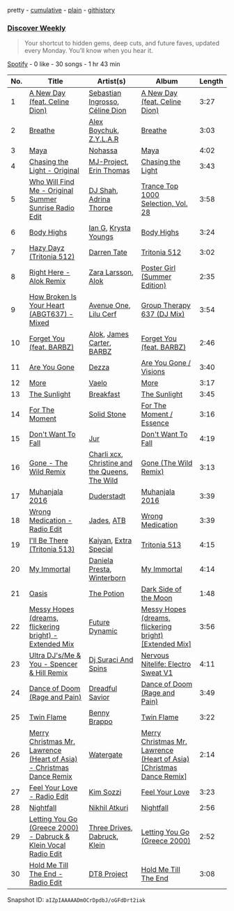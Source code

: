 pretty - [cumulative](/playlists/cumulative/37i9dQZEVXcMQ21aVFwcU6.md) - [plain](/playlists/plain/37i9dQZEVXcMQ21aVFwcU6) - [githistory](https://github.githistory.xyz/mdn522/spotify-playlist-archive/blob/main/playlists/plain/37i9dQZEVXcMQ21aVFwcU6)

### [Discover Weekly](https://open.spotify.com/playlist/37i9dQZEVXcMQ21aVFwcU6)

> Your shortcut to hidden gems, deep cuts, and future faves, updated every Monday\. You’ll know when you hear it.

[Spotify](https://open.spotify.com/user/spotify) - 0 like - 30 songs - 1 hr 43 min

| No. | Title | Artist(s) | Album | Length |
|---|---|---|---|---|
| 1 | [A New Day \(feat\. Celine Dion\)](https://open.spotify.com/track/0NRIWkmQiSoIaEs3wvoSS7) | [Sebastian Ingrosso](https://open.spotify.com/artist/6hyMWrxGBsOx6sWcVj1DqP), [Céline Dion](https://open.spotify.com/artist/4S9EykWXhStSc15wEx8QFK) | [A New Day \(feat\. Celine Dion\)](https://open.spotify.com/album/0hWZe6IdHgUji11F12nVY0) | 3:27 |
| 2 | [Breathe](https://open.spotify.com/track/26QDuFfQTjqZbXQXuUDo8M) | [Alex Boychuk](https://open.spotify.com/artist/5PQIdH1jeF2EvLoTENF0qU), [Z.Y.L.A.R](https://open.spotify.com/artist/6tXbDY3UpPUPdRGTyLpXlg) | [Breathe](https://open.spotify.com/album/7KdLIMbQPx0uFB6w6mYAoF) | 3:03 |
| 3 | [Maya](https://open.spotify.com/track/7vatxT0ivxjHEnYg2u9oT4) | [Nohassa](https://open.spotify.com/artist/2UrXL3VkqX4zwXwP1L4pqw) | [Maya](https://open.spotify.com/album/6wxDGAXYZ5G405N6PsbV94) | 4:02 |
| 4 | [Chasing the Light \- Original](https://open.spotify.com/track/3lewSadZZqFw7s0VHVcsUV) | [MJ\-Project](https://open.spotify.com/artist/4MAtK46EhiJ4GezljIf5Oe), [Erin Thomas](https://open.spotify.com/artist/1r3GiQZqQwQcPAP7Or32vQ) | [Chasing the Light](https://open.spotify.com/album/4hHv1NvMYJgBWs12FXkgHu) | 3:43 |
| 5 | [Who Will Find Me \- Original Summer Sunrise Radio Edit](https://open.spotify.com/track/3p67j3KiJcYAbSpPngQuSS) | [DJ Shah](https://open.spotify.com/artist/4Q5snyb5ODh1VXbdvHtJgx), [Adrina Thorpe](https://open.spotify.com/artist/6ipYA7s6QU7DKAVrYUChRx) | [Trance Top 1000 Selection, Vol\. 28](https://open.spotify.com/album/2VFJo6mb85SMFNhHUhIY2x) | 3:58 |
| 6 | [Body Highs](https://open.spotify.com/track/30s0d18D6SvoY53NojVmLR) | [Ian G](https://open.spotify.com/artist/2nQYxgKdzxuDMstR4zAg7g), [Krysta Youngs](https://open.spotify.com/artist/6R44YeR0cv8sCeCi2GUWAf) | [Body Highs](https://open.spotify.com/album/4sYnLGubhBD28z7RMVZ195) | 3:24 |
| 7 | [Hazy Dayz \(Tritonia 512\)](https://open.spotify.com/track/17BqOBGeNtt47bilKvwXaW) | [Darren Tate](https://open.spotify.com/artist/16330UNmPRfGUXZC6flXqI) | [Tritonia 512](https://open.spotify.com/album/1hqlu5fiqPPD3RRupJNCGv) | 3:02 |
| 8 | [Right Here \- Alok Remix](https://open.spotify.com/track/4POzcNoW84PVh7wNO5V3f9) | [Zara Larsson](https://open.spotify.com/artist/1Xylc3o4UrD53lo9CvFvVg), [Alok](https://open.spotify.com/artist/0NGAZxHanS9e0iNHpR8f2W) | [Poster Girl \(Summer Edition\)](https://open.spotify.com/album/5jB0uErLmgkzvmH5h1zour) | 2:35 |
| 9 | [How Broken Is Your Heart \(ABGT637\) \- Mixed](https://open.spotify.com/track/2rw41kZU3TVdfdJIaVTH6k) | [Avenue One](https://open.spotify.com/artist/36aAN3R8JUJBcInylswfxA), [Lilu Cerf](https://open.spotify.com/artist/3Vuu2liZHiYYRjcJtmI7Yb) | [Group Therapy 637 \(DJ Mix\)](https://open.spotify.com/album/0KVrf4uX059qq1YAnGhnYL) | 3:54 |
| 10 | [Forget You \(feat\. BARBZ\)](https://open.spotify.com/track/4GojOaaXHYF8sX4u4jLjYJ) | [Alok](https://open.spotify.com/artist/0NGAZxHanS9e0iNHpR8f2W), [James Carter](https://open.spotify.com/artist/5344K3N7rx7kw1HjO8psuq), [BARBZ](https://open.spotify.com/artist/0I570b72DF4WXlk8zcKaPc) | [Forget You \(feat\. BARBZ\)](https://open.spotify.com/album/5o2lFirzSh3KUCTJYB372W) | 2:46 |
| 11 | [Are You Gone](https://open.spotify.com/track/63aB8sCfGCbuYozeZhlLdx) | [Dezza](https://open.spotify.com/artist/3p7y4jD6cIfONGyx6xaFik) | [Are You Gone / Visions](https://open.spotify.com/album/6Lq8f5AcXc5iu79cgunY7O) | 3:40 |
| 12 | [More](https://open.spotify.com/track/2LgDEKnApnzrJPVnskATAf) | [Vaelo](https://open.spotify.com/artist/6TfVXr4FrqPDW81l3TCoFW) | [More](https://open.spotify.com/album/3UnZrNSDevisw1VUUe6Eaa) | 3:17 |
| 13 | [The Sunlight](https://open.spotify.com/track/7723XEq1yMn4A0R0WBCzmN) | [Breakfast](https://open.spotify.com/artist/3PuY6ldHX5c9sYFaF3T6AF) | [The Sunlight](https://open.spotify.com/album/7fwMYqNFA2zJg0DljDVhi7) | 3:45 |
| 14 | [For The Moment](https://open.spotify.com/track/3Bc65PSKuXEZaIpdu8R6Jz) | [Solid Stone](https://open.spotify.com/artist/5I9yJyg4uhoGMWReiJS8q5) | [For The Moment / Essence](https://open.spotify.com/album/1XfNClm25AAgeaVE1bHvwn) | 3:16 |
| 15 | [Don't Want To Fall](https://open.spotify.com/track/3omrUPMJmcoL67d7HyiRyi) | [Jur](https://open.spotify.com/artist/1xpin3tAq21uxlZskUhrIN) | [Don't Want To Fall](https://open.spotify.com/album/5FmmMy7eZZOzhlba1WPLkv) | 4:19 |
| 16 | [Gone \- The Wild Remix](https://open.spotify.com/track/79zGYOcAe2VmJsyQiJX31a) | [Charli xcx](https://open.spotify.com/artist/25uiPmTg16RbhZWAqwLBy5), [Christine and the Queens](https://open.spotify.com/artist/04vj3iPUiVh5melWr0w3xT), [The Wild](https://open.spotify.com/artist/74lRkEloOvori8dZJjNEjd) | [Gone \(The Wild Remix\)](https://open.spotify.com/album/2QVWSdvejmRHBaK1mroxPL) | 3:13 |
| 17 | [Muhanjala 2016](https://open.spotify.com/track/1ikWyGRPTwg7VByWvzzxUA) | [Duderstadt](https://open.spotify.com/artist/7GYKZhgIx2iOaGc9vYavsh) | [Muhanjala 2016](https://open.spotify.com/album/1UTJo1v6PDfZKdlcmR7gdq) | 3:39 |
| 18 | [Wrong Medication \- Radio Edit](https://open.spotify.com/track/3zUE8T7cubqJo9dvNV3Jm0) | [Jades](https://open.spotify.com/artist/3DlgcJmauESIrmTW1PLqEl), [ATB](https://open.spotify.com/artist/7jZM5w05mGhw6wTB1okhD9) | [Wrong Medication](https://open.spotify.com/album/5w9ytUoclIe9wnqCxEbpJz) | 3:39 |
| 19 | [I'll Be There \(Tritonia 513\)](https://open.spotify.com/track/44WVucJz1fPGiJBAxffYN9) | [Kaiyan](https://open.spotify.com/artist/2LTLYlJsnetSUuVQEnVNrE), [Extra Special](https://open.spotify.com/artist/1ANEORYDjMsHrF42Du60CW) | [Tritonia 513](https://open.spotify.com/album/3kcMPUvMiXSul1IjTaHZ8q) | 4:15 |
| 20 | [My Immortal](https://open.spotify.com/track/5yd0SGfGZ4mknJVUdtzUts) | [Daniela Presta](https://open.spotify.com/artist/4aBho1YauoyVyiamFPIPmJ), [Winterborn](https://open.spotify.com/artist/1BG870KwTzuLpo2LnW3Dm6) | [My Immortal](https://open.spotify.com/album/2fQeAIsqJw1GVqZpA5CkeT) | 4:14 |
| 21 | [Oasis](https://open.spotify.com/track/5dvaDC9zApes5yhKtqZnzh) | [The Potion](https://open.spotify.com/artist/1dGNuCRqigV0Y2TkcMPRRJ) | [Dark Side of the Moon](https://open.spotify.com/album/2CTHgiguluRbGp17cDKPHX) | 1:48 |
| 22 | [Messy Hopes \(dreams, flickering bright\) \- Extended Mix](https://open.spotify.com/track/7euXpklRt03kHbZEvQ87C6) | [Future Dynamic](https://open.spotify.com/artist/2EVnM4otCV26LJk9cj9gvC) | [Messy Hopes \(dreams, flickering bright\) \[Extended Mix\]](https://open.spotify.com/album/4RkUossncz2YkU43sZMR2q) | 3:56 |
| 23 | [Ultra DJ's/Me & You \- Spencer & Hill Remix](https://open.spotify.com/track/20qsOjwLKHgY28t6CNTbMq) | [Dj Suraci And Spins](https://open.spotify.com/artist/6FyME5ZQhWCcxJ3OUNGWgb) | [Nervous Nitelife: Electro Sweat V1](https://open.spotify.com/album/2W43Ov2YtobNCMAYPSQUgN) | 4:11 |
| 24 | [Dance of Doom \(Rage and Pain\)](https://open.spotify.com/track/0g7qHSl5Rr5fQutJQCVPEK) | [Dreadful Savior](https://open.spotify.com/artist/0hYeEz2dTlnus8QFn7wMSv) | [Dance of Doom \(Rage and Pain\)](https://open.spotify.com/album/2HXu0UMtQ4Lz3b7uPSp63R) | 3:49 |
| 25 | [Twin Flame](https://open.spotify.com/track/4P166jh9A1fS8ckkYdUHxq) | [Benny Brappo](https://open.spotify.com/artist/59qp3cl2JYJ2Dkx8AJAwl3) | [Twin Flame](https://open.spotify.com/album/7LB06atHTgsSma1Nmb1nMq) | 3:22 |
| 26 | [Merry Christmas Mr\. Lawrence \(Heart of Asia\) \- Christmas Dance Remix](https://open.spotify.com/track/35OPpj0BWTM9dCYF0kMDyV) | [Watergate](https://open.spotify.com/artist/7yVaF68Zjrnox6sivrkHpL) | [Merry Christmas Mr\. Lawrence \(Heart of Asia\) \[Christmas Dance Remix\]](https://open.spotify.com/album/3lom9CLMZzhPIZNoDqVlfy) | 2:14 |
| 27 | [Feel Your Love \- Radio Edit](https://open.spotify.com/track/3jmx0icLOjLCISEcNHTnHp) | [Kim Sozzi](https://open.spotify.com/artist/6cShe1zppIq5AZM53qQTE6) | [Feel Your Love](https://open.spotify.com/album/4yJ9bCIWrzwwC4P6VuesIu) | 3:23 |
| 28 | [Nightfall](https://open.spotify.com/track/78ewqbwXNHNBkI08UtHUqa) | [Nikhil Atkuri](https://open.spotify.com/artist/0X526szm6rKoCQfqFaq2xf) | [Nightfall](https://open.spotify.com/album/17AvH29XuPWAhLuksUO3Ed) | 2:56 |
| 29 | [Letting You Go \(Greece 2000\) \- Dabruck & Klein Vocal Radio Edit](https://open.spotify.com/track/3f6GXCQ0z9k8QytFfQbWrE) | [Three Drives](https://open.spotify.com/artist/6zgVdOBoN1Fu4JGqd9SZlG), [Dabruck](https://open.spotify.com/artist/4SySLM3j3Q0Hzm3ecZ6WQn), [Klein](https://open.spotify.com/artist/2futa89NT8PutsG9RFYv3y) | [Letting You Go \(Greece 2000\)](https://open.spotify.com/album/198SwTdGkKcHY13PK5PGtz) | 2:52 |
| 30 | [Hold Me Till The End \- Radio Edit](https://open.spotify.com/track/4tAGH5AfcO25Znp4uo4f1X) | [DT8 Project](https://open.spotify.com/artist/5vt86ZNYulbS5LcsTGpDHE) | [Hold Me Till The End](https://open.spotify.com/album/6xZR3kyA4AD0Nu4LEDJXht) | 3:08 |

Snapshot ID: `aIZpIAAAAADmOCrDpdbJ/oGFdDrt2iak`
